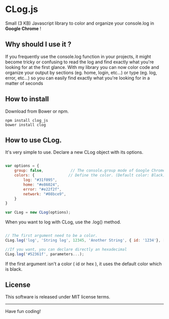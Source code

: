 # CLog.js

Small (3 KB) Javascript library to color and organize your console.log in **Google Chrome** !

## Why should I use it ?

If you frequently use the console.log function in your projects, it might become tricky or confusing to read the log and find exactly what you're looking for at the first glance.
With my library you can now color code and organize your output by sections (eg. home, login, etc...) or type (eg. log, error, etc...) so you can easily find exactly what you're looking for in a matter of seconds

## How to install

Download from Bower or npm.
```
npm install clog_js
bower install clog
```

## How to use CLog.

It's very simple to use. Declare a new CLog object with its options.

```javascript

var options = {
    group: false,            // The console.group mode of Google Chrome is set to false by default
    colors: {               // Define the color. (Default color: Black)
        log: "#31f095",
        home: "#e86024",
        error: "#e22f2f",
        network: "#08bce9",
    }
}

var CLog = new CLog(options);

```

When you want to log with CLog, use the .log() method.

```javascript

// The first argument need to be a color. 
CLog.log('log', 'String log', 12345, 'Another String', { id: '1234'}, ['a','b', 'c'], true, false);

//If you want, you can declare directly an hexadecimal 
CLog.log('#52361f', parameters...);

```

If the first argument isn't a color ( id or hex ), it uses the default color which is black.

## License

This software is released under MIT license terms.

---

Have fun coding!
